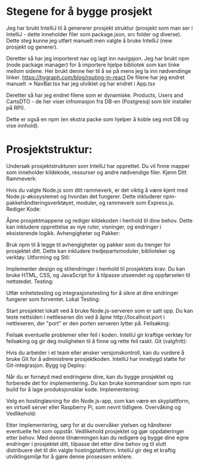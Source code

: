 # Stegene for å bygge prosjekt

Jeg har brukt IntelliJ til å genererer prosjekt struktur (prosjekt som man ser i IntelliJ - dette inneholder filer som package.json, src folder og diverse). 
Dette steg kunne jeg utført manuelt men valgte å bruke IntelliJ (new prosjekt og generer).

Deretter så har jeg importeret nav og lagt inn navigajon. Jeg har brukt npm (node package manager) for å importere hjelpe bibliotek som
kan linke mellom sidene. Her brukt denne her til å se på mens jeg la inn nødvendinge linker.
https://hygraph.com/blog/routing-in-react
De filene har jeg endret manuelt -> NavBar.tsx har jeg utviklet og har endret i App.tsx


Deretter så har jeg endret filene som er dynamiske. 
Products, Users and CartsDTO - de her viser infromasjon fra DB-en (Postgresql som blir installer på RPI).

Dette er også en npm (en ekstra packe som hjelper å koble seg mot DB og vise innhold). 

# Prosjektstruktur:

Undersøk prosjektstrukturen som IntelliJ har opprettet. Du vil finne mapper som inneholder kildekode, ressurser og andre nødvendige filer.
Kjenn Ditt Rammeverk:

Hvis du valgte Node.js som ditt rammeverk, er det viktig å være kjent med Node.js-økosystemet og hvordan det fungerer. Dette inkluderer npm-pakkehåndteringsverktøyet, moduler, og rammeverk som Express.js.
Rediger Kode:

Åpne prosjektmappene og rediger kildekoden i henhold til dine behov. Dette kan inkludere opprettelse av nye ruter, visninger, og endringer i eksisterende logikk.
Avhengigheter og Pakker:

Bruk npm til å legge til avhengigheter og pakker som du trenger for prosjektet ditt. Dette kan inkludere tredjepartsmoduler, biblioteker og verktøy.
Utforming og Stil:

Implementer design og stilendringer i henhold til prosjektets krav. Du kan bruke HTML, CSS, og JavaScript for å tilpasse utseendet og oppførselen til nettstedet.
Testing:

Utfør enhetstesting og integrasjonstesting for å sikre at dine endringer fungerer som forventet.
Lokal Testing:

Start prosjektet lokalt ved å bruke Node.js-serveren som er satt opp. Du kan teste nettsiden i nettleseren din ved å åpne http://localhost:port i nettleseren, der "port" er den porten serveren lytter på.
Feilsøking:

Feilsøk eventuelle problemer eller feil i koden. IntelliJ gir kraftige verktøy for feilsøking og gir deg muligheten til å finne og rette feil raskt.
Git (valgfritt):

Hvis du arbeider i et team eller ønsker versjonskontroll, kan du vurdere å bruke Git for å administrere prosjektkoden. IntelliJ har innebygd støtte for Git-integrasjon.
Bygg og Deploy:

Når du er fornøyd med endringene dine, kan du bygge prosjektet og forberede det for implementering. Du kan bruke kommandoer som npm run build for å lage produksjonsklar kode.
Implementering:

Velg en hostingløsning for din Node.js-app, som kan være en skyplattform, en virtuell server eller Raspberry Pi, som nevnt tidligere.
Overvåking og Vedlikehold:

Etter implementering, sørg for at du overvåker ytelsen og håndterer eventuelle feil som oppstår. Vedlikehold prosjektet og gjør oppdateringer etter behov.
Med denne tilnærmingen kan du redigere og bygge dine egne endringer i prosjektet ditt, tilpasse det etter dine behov og til slutt distribuere det til din valgte hostingplattform. IntelliJ gir deg et kraftig utviklingsmiljø for å gjøre denne prosessen enklere.

